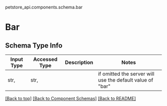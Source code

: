 <a name="top"></a>
petstore_api.components.schema.bar
# Bar

## Schema Type Info
Input Type | Accessed Type | Description | Notes
------------ | ------------- | ------------- | -------------
str,  | str,  |  | if omitted the server will use the default value of "bar"

[[Back to top]](#top) [[Back to Component Schemas]](../../../README.md#Component-Schemas) [[Back to README]](../../../README.md)
